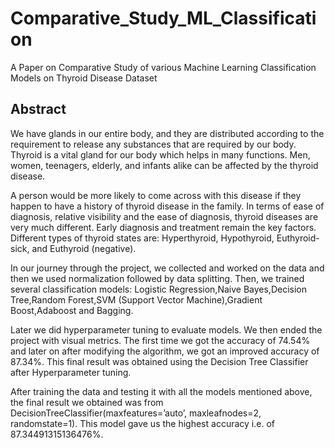 # Comparative_Study_ML_Classification

A Paper on Comparative Study of various Machine Learning Classification Models on Thyroid Disease Dataset 

## Abstract
We have glands in our entire body, and they are distributed according to the requirement to release any substances that are required by our body. Thyroid is a vital gland for our body which helps in many functions. Men, women, teenagers, elderly, and infants alike can be affected by the thyroid disease.

A person would be more likely to come across with this disease if they happen to have a history of thyroid disease in the family. In terms of ease of diagnosis, relative visibility and the ease of diagnosis, thyroid diseases are very much different. Early diagnosis and treatment remain the key factors. Different types of thyroid states are: Hyperthyroid, Hypothyroid, Euthyroid- sick, and Euthyroid (negative). 

In our journey through the project, we collected and worked on the data and then we used normalization followed by data splitting. Then, we trained several classification models: Logistic Regression,Naive Bayes,Decision Tree,Random
Forest,SVM (Support Vector Machine),Gradient Boost,Adaboost and Bagging. 

Later we did hyperparameter tuning to evaluate models. We then ended the project with visual metrics. The first time we got the accuracy of 74.54% and later on after modifying the algorithm, we got an improved accuracy of 87.34%. This final result was obtained using the Decision Tree Classifier after Hyperparameter tuning.

After training the data and testing it with all the models mentioned above, the final result we obtained was from DecisionTreeClassifier(maxfeatures=’auto’, maxleafnodes=2, randomstate=1). This model gave us the highest accuracy i.e. of
87.34491315136476%.
